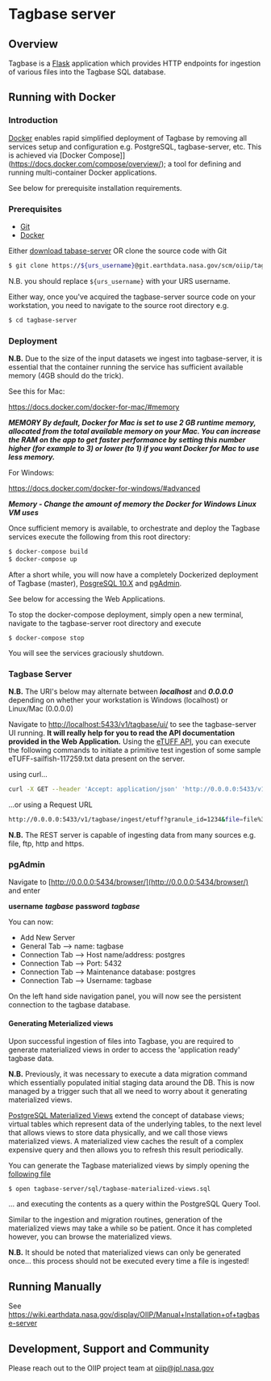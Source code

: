 # Tagbase server

## Overview

Tagbase is a [Flask](http://flask.pocoo.org/) application which provides HTTP endpoints for ingestion of 
various files into the Tagbase SQL database.


## Running with Docker

### Introduction
[Docker](https://www.docker.com/why-docker) enables rapid simplified deployment of Tagbase by removing
all services setup and configuration e.g. PostgreSQL, tagbase-server, etc. 
This is achieved via [Docker Compose]](https://docs.docker.com/compose/overview/); a tool for defining and 
running multi-container Docker applications.

See below for prerequisite installation requirements.

### Prerequisites

* [Git](https://git-scm.com/downloads)
* [Docker](https://www.docker.com/products/docker-desktop)

Either [download tabase-server](https://git.earthdata.nasa.gov/rest/api/latest/projects/OIIP/repos/tagbase-server/archive?format=zip) OR clone the source code with Git

```bash
$ git clone https://${urs_username}@git.earthdata.nasa.gov/scm/oiip/tagbase-server.git
```

N.B. you should replace ```${urs_username}``` with your URS username.

Either way, once you've acquired the tagbase-server source code on your workstation, you need to navigate to the source root directory e.g.

```bash
$ cd tagbase-server
```

### Deployment

**N.B.** Due to the size of the input datasets we ingest into tagbase-server, it is essential that the container running the service has sufficient available memory (4GB should do the trick). 

See this for Mac:

https://docs.docker.com/docker-for-mac/#memory


***MEMORY By default, Docker for Mac is set to use 2 GB runtime memory, allocated from the total available memory on your Mac. You can increase the RAM on the app to get faster performance by setting this number higher (for example to 3) or lower (to 1) if you want Docker for Mac to use less memory.***

For Windows:

https://docs.docker.com/docker-for-windows/#advanced

***Memory - Change the amount of memory the Docker for Windows Linux VM uses***

Once sufficient memory is available, to orchestrate and deploy the Tagbase services execute the following from this root directory:

```bash
$ docker-compose build
$ docker-compose up
```

After a short while, you will now have a completely Dockerized deployment of Tagbase (master), 
[PosgreSQL 10.X](https://www.postgresql.org) and [pgAdmin](https://www.pgadmin.org).

See below for accessing the Web Applications.

To stop the docker-compose deployment, simply open a new terminal, navigate to the tagbase-server root directory and execute 
```
$ docker-compose stop
```
You will see the services graciously shutdown.

### Tagbase Server

**N.B.** The URI's below may alternate between ***localhost*** and ***0.0.0.0*** depending on whether your workstation is Windows (localhost) or Linux/Mac (0.0.0.0)

Navigate to [http://localhost:5433/v1/tagbase/ui/](http://0.0.0.0:5433/v1/tagbase/ui/) 
to see the tagbase-server UI running. 
**It will really help for you to read the API documentation provided in the Web Application.**
Using the [eTUFF API](http://0.0.0.0:5433/v1/tagbase/ui/#!/Products/ingest_etuff_get), 
you can execute the following commands to initiate a primitive test
ingestion of some sample eTUFF-sailfish-117259.txt data present on the server.

using curl...

```bash
curl -X GET --header 'Accept: application/json' 'http://0.0.0.0:5433/v1/tagbase/ingest/etuff?granule_id=1234&file=file%3A%2F%2F%2Fusr%2Fsrc%2Fapp%2Fdata%2FeTUFF-sailfish-117259.txt'
```

...or using a Request URL

```bash
http://0.0.0.0:5433/v1/tagbase/ingest/etuff?granule_id=1234&file=file%3A%2F%2F%2Fusr%2Fsrc%2Fapp%2Fdata%2FeTUFF-sailfish-117259.txt
```

**N.B.** The REST server is capable of ingesting data from many sources e.g. file, ftp, http and https.

### pgAdmin

Navigate to [http://0.0.0.0:5434/browser/](http://0.0.0.0:5434/browser/) and enter 

**username** ***tagbase***
**password** ***tagbase***

You can now:

* Add New Server
* General Tab --> name: tagbase
* Connection Tab --> Host name/address: postgres
* Connection Tab --> Port: 5432
* Connection Tab --> Maintenance database: postgres 
* Connection Tab --> Username: tagbase

On the left hand side navigation panel, you will now see the persistent connection to the tagbase database. 

#### Generating Meterialized views

Upon successful ingestion of files into Tagbase, you are required to generate materialized views in order to 
access the 'application ready' tagbase data. 

**N.B.** Previously, it was necessary to execute a data migration command which essentially 
populated initial staging data around the DB. This is now managed by a trigger such that 
all we need to worry about it generating materialized views.

[PostgreSQL Materialized Views](https://www.postgresql.org/docs/current/static/rules-materializedviews.html) 
extend the concept of database views; virtual tables which represent data of the underlying tables, 
to the next level that allows views to store data physically, and we call those views materialized views. 
A materialized view caches the result of a complex expensive query and then allows you to refresh this result periodically. 

You can generate the Tagbase materialized views by simply opening the 
[following file](https://git.earthdata.nasa.gov/projects/OIIP/repos/tagbase-server/browse/sql/tagbase-materialized-views.sql)
```
$ open tagbase-server/sql/tagbase-materialized-views.sql
```
... and executing the contents as a query within the PostgreSQL Query Tool.

Similar to the ingestion and migration routines, generation of the materialized views may take a while so be patient. Once it has completed however, you can browse the materialized views. 

**N.B.** It should be noted that materialized views can only be generated once... this process should not be executed every time a file is ingested! 

## Running Manually

See https://wiki.earthdata.nasa.gov/display/OIIP/Manual+Installation+of+tagbase-server

## Development, Support and Community
Please reach out to the OIIP project team at <oiip@jpl.nasa.gov>
